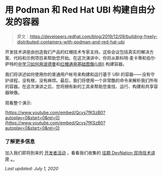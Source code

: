 # 用 Podman 和 Red Hat UBI 构建自由分发的容器

> 原文：<https://developers.redhat.com/blog/2019/12/09/building-freely-distributed-containers-with-podman-and-red-hat-ubi>

开发技术讲座由创造我们产品的红帽技术专家主持。这些会议包括真实的解决方案、代码和示例项目来帮助您开始。在这次演讲中，你将从斯科特·麦卡蒂和伯尔·萨特的[中学习如何用](https://developers.redhat.com/blog/author/fatherlinux/)[波德曼](https://developers.redhat.com/blog/2019/02/21/podman-and-buildah-for-docker-users/)和[红帽通用基础图像(UBI)](https://developers.redhat.com/blog/2019/10/09/what-is-red-hat-universal-base-image/) 构建容器。

我们将讲述如何使用你的普通用户帐号来构建和运行基于 UBI 的容器——没有守护进程，没有根，没有麻烦。最后，我们将使用一个非常酷的命令来解析我们所有的容器。在这次演讲之后，您将拥有新的工具来帮助您查找、运行、构建和共享容器映像。

观看整个演示:

[https://www.youtube.com/embed/Qcys7fKSzB0?autoplay=0&start=0&rel=0](https://www.youtube.com/embed/Qcys7fKSzB0?autoplay=0&start=0&rel=0)

### 了解更多信息

加入我们即将到来的 [开发者活动](https://developers.redhat.com/events/) ，看看我们收集的 [往期 DevNation 现场技术讲座](https://developers.redhat.com/devnation/?page=0) [。](https://developers.redhat.com/events/)

*Last updated: July 1, 2020*